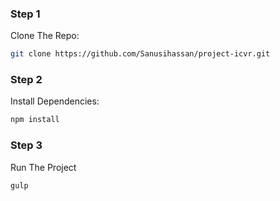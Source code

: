 ### Step 1
Clone The Repo:
```bash
git clone https://github.com/Sanusihassan/project-icvr.git
```
### Step 2
Install Dependencies:
```bash
npm install
```
### Step 3
Run The Project
```bash
gulp
```

